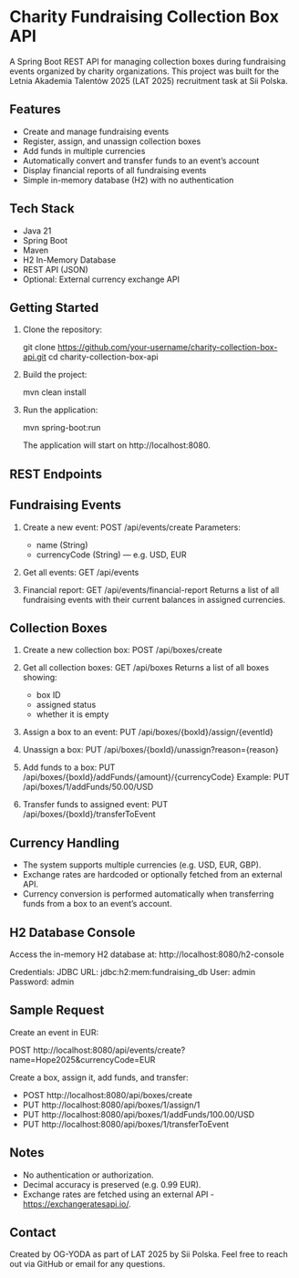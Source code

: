 
Charity Fundraising Collection Box API
======================================

A Spring Boot REST API for managing collection boxes during fundraising events organized by charity organizations.
This project was built for the Letnia Akademia Talentów 2025 (LAT 2025) recruitment task at Sii Polska.

Features
--------
- Create and manage fundraising events
- Register, assign, and unassign collection boxes
- Add funds in multiple currencies
- Automatically convert and transfer funds to an event’s account
- Display financial reports of all fundraising events
- Simple in-memory database (H2) with no authentication

Tech Stack
----------
- Java 21
- Spring Boot
- Maven
- H2 In-Memory Database
- REST API (JSON)
- Optional: External currency exchange API

Getting Started
---------------
1. Clone the repository:

   git clone https://github.com/your-username/charity-collection-box-api.git
   cd charity-collection-box-api

2. Build the project:

   mvn clean install

3. Run the application:

   mvn spring-boot:run

   The application will start on http://localhost:8080.

REST Endpoints
--------------

Fundraising Events
------------------
1. Create a new event:
   POST /api/events/create
   Parameters:
     - name (String)
     - currencyCode (String) — e.g. USD, EUR

2. Get all events:
   GET /api/events

3. Financial report:
   GET /api/events/financial-report
   Returns a list of all fundraising events with their current balances in assigned currencies.

Collection Boxes
----------------
1. Create a new collection box:
   POST /api/boxes/create

2. Get all collection boxes:
   GET /api/boxes
   Returns a list of all boxes showing:
     - box ID
     - assigned status
     - whether it is empty

3. Assign a box to an event:
   PUT /api/boxes/{boxId}/assign/{eventId}

4. Unassign a box:
   PUT /api/boxes/{boxId}/unassign?reason={reason}

5. Add funds to a box:
   PUT /api/boxes/{boxId}/addFunds/{amount}/{currencyCode}
   Example:
     PUT /api/boxes/1/addFunds/50.00/USD

6. Transfer funds to assigned event:
   PUT /api/boxes/{boxId}/transferToEvent

Currency Handling
-----------------
- The system supports multiple currencies (e.g. USD, EUR, GBP).
- Exchange rates are hardcoded or optionally fetched from an external API.
- Currency conversion is performed automatically when transferring funds from a box to an event’s account.

H2 Database Console
-------------------
Access the in-memory H2 database at:
  http://localhost:8080/h2-console

Credentials:
  JDBC URL: jdbc:h2:mem:fundraising_db
  User: admin
  Password: admin

Sample Request
--------------
Create an event in EUR:

  POST http://localhost:8080/api/events/create?name=Hope2025&currencyCode=EUR

Create a box, assign it, add funds, and transfer:
 - POST http://localhost:8080/api/boxes/create
 - PUT  http://localhost:8080/api/boxes/1/assign/1
 - PUT  http://localhost:8080/api/boxes/1/addFunds/100.00/USD
 - PUT  http://localhost:8080/api/boxes/1/transferToEvent

Notes
-----
- No authentication or authorization.
- Decimal accuracy is preserved (e.g. 0.99 EUR).
- Exchange rates are fetched using an external API - https://exchangeratesapi.io/.

Contact
-------
Created by OG-YODA as part of LAT 2025 by Sii Polska.
Feel free to reach out via GitHub or email for any questions.
